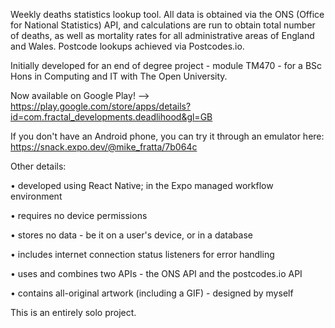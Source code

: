 Weekly deaths statistics lookup tool. All data is obtained via the ONS (Office for National Statistics) API, and calculations are run to obtain total number of deaths, as well as mortality rates for all administrative areas of England and Wales. Postcode lookups achieved via Postcodes.io.

Initially developed for an end of degree project - module TM470 - for a BSc Hons in Computing and IT with The Open University.

Now available on Google Play! --> https://play.google.com/store/apps/details?id=com.fractal_developments.deadlihood&gl=GB

If you don't have an Android phone, you can try it through an emulator here: https://snack.expo.dev/@mike_fratta/7b064c

Other details:

• developed using React Native; in the Expo managed workflow environment

• requires no device permissions

• stores no data - be it on a user's device, or in a database

• includes internet connection status listeners for error handling

• uses and combines two APIs - the ONS API and the postcodes.io API

• contains all-original artwork (including a GIF) - designed by myself

This is an entirely solo project.
